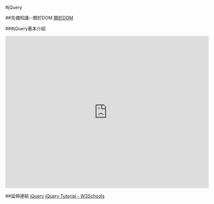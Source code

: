 #jQuery

##先備知識--關於DOM
[關於DOM](http://moztw.org/docs/gecko/aboutdom/)

###jQuery基本介紹
<iframe width="640" height="480" src="https://www.youtube.com/embed/3iz-8a7UmTE" frameborder="0" allowfullscreen></iframe>

##延伸連結
[jQuery](http://jquery.com/)
[jQuery Tutorial - W3Schools](http://www.w3schools.com/jquery/)

